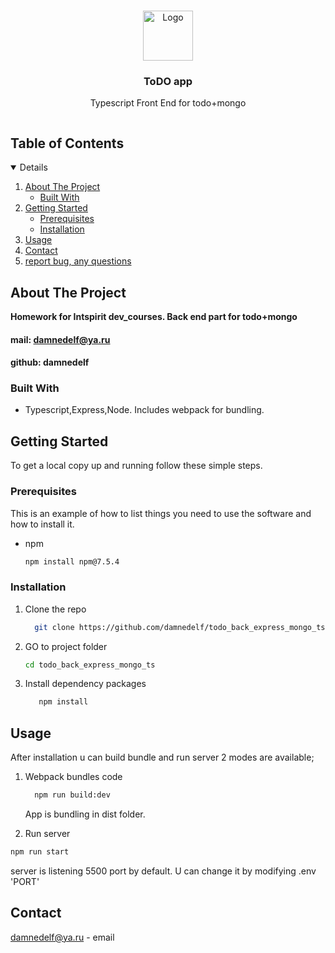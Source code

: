 <br />
<p align="center">
  <a href="https://github.com/damnedelf/todo_back_express_mongo_ts">
    <img src="src/assets/img/logo.png" alt="Logo" width="80" height="80">
  </a>

  <h3 align="center">ToDO app</h3>

  <p align="center">
   Typescript Front End for todo+mongo
    <br />
    
  </p>
</p>

  <summary><h2 style="display: inline-block">Table of Contents</h2></summary>
  <details open="open">
  <ol>
    <li>
      <a href="#about-the-project">About The Project</a>
      <ul>
        <li><a href="#built-with">Built With</a></li>
      </ul>
    </li>
    <li>
      <a href="#getting-started">Getting Started</a>
      <ul>
        <li><a href="#prerequisites">Prerequisites</a></li>
        <li><a href="#installation">Installation</a></li>
      </ul>
    </li>
    <li><a href="#usage">Usage</a></li>
    <li><a href="#contact">Contact</a></li>
    <li><a href="https://github.com/damnedelf/todo_back_express_mongo_ts/issues">report bug, any questions</a></li>
  </ol>
</details>

## About The Project

**Homework for Intspirit dev_courses. Back end part for todo+mongo**

#### mail: damnedelf@ya.ru

#### github: damnedelf

### Built With

- Typescript,Express,Node. Includes webpack for bundling.

## Getting Started

To get a local copy up and running follow these simple steps.

### Prerequisites

This is an example of how to list things you need to use the software and how to install it.

- npm
  ```sh
  npm install npm@7.5.4
  ```

### Installation

1. Clone the repo
   ```sh
     git clone https://github.com/damnedelf/todo_back_express_mongo_ts.git
   ```
2. GO to project folder
   ```sh
   cd todo_back_express_mongo_ts
   ```
3. Install dependency packages
   ```sh
      npm install
   ```

## Usage

After installation u can build bundle and run server
2 modes are available;

1. Webpack bundles code

   ```sh
     npm run build:dev
   ```

   App is bundling in dist folder.
   <br />

2. Run server

```sh
npm run start
```

server is listening 5500 port by default. U can change it by modifying .env 'PORT'
<br />

## Contact

damnedelf@ya.ru - email
